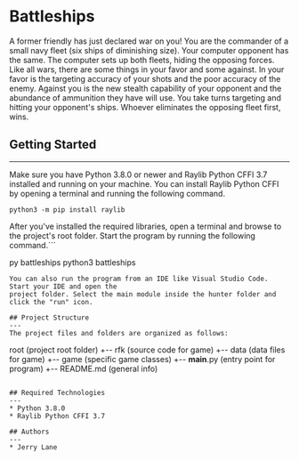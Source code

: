 # Battleships
A former friendly has just declared war on you! You are the commander of a small navy fleet (six ships of diminishing size). Your computer opponent has the same. The computer sets up both fleets, hiding the opposing forces. Like all wars, there are some things in your favor and some against. In your favor is the targeting accuracy of your shots and the poor accuracy of the enemy. Against you is the new stealth capability of your opponent and the abundance of ammunition they have will use. You take turns targeting and hitting your opponent's ships. Whoever eliminates the opposing fleet first, wins. 

## Getting Started
---
Make sure you have Python 3.8.0 or newer and Raylib Python CFFI 3.7 installed and running on your machine. You can install Raylib Python CFFI by opening a terminal and running the following command.
```
python3 -m pip install raylib
```
After you've installed the required libraries, open a terminal and browse to the project's root folder. Start the program by running the following command.```

py battleships
python3 battleships 
```
You can also run the program from an IDE like Visual Studio Code. Start your IDE and open the 
project folder. Select the main module inside the hunter folder and click the "run" icon.

## Project Structure
---
The project files and folders are organized as follows:
```
root                    (project root folder)
+-- rfk                 (source code for game)
  +-- data              (data files for game)
  +-- game              (specific game classes)
  +-- __main__.py       (entry point for program)
+-- README.md           (general info)
```

## Required Technologies
---
* Python 3.8.0
* Raylib Python CFFI 3.7

## Authors
---
* Jerry Lane
